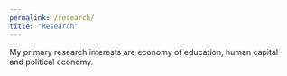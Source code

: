 ```yaml
---
permalink: /research/
title: "Research"
---
```


My primary research interests are economy of education, human capital and political economy.